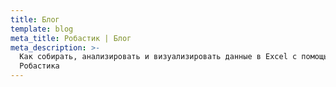 ```yaml
---
title: Блог
template: blog
meta_title: Робастик | Блог
meta_description: >-
  Как собирать, анализировать и визуализировать данные в Excel с помощью
  Робастика
---
```

